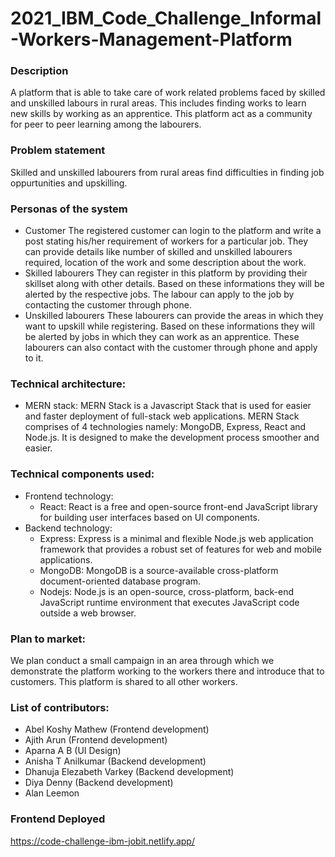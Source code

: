 # 2021_IBM_Code_Challenge_Informal-Workers-Management-Platform

### Description
  A platform that is able to take care of work related problems faced by skilled and unskilled labours in rural areas. This includes finding works to learn new skills by working as an apprentice. This platform act as a community for peer to peer learning among the labourers.
### Problem statement
  Skilled and unskilled labourers from rural areas find difficulties in finding job oppurtunities and upskilling. 
### Personas of the system
- Customer 
  The registered customer can login to the platform and write a post stating his/her requirement of workers for a particular job. They can provide details like number of skilled and unskilled labourers required, location of the work and some description about the work.
- Skilled labourers
  They can register in this platform by providing their skillset along with other details. Based on these informations they will be alerted by the respective jobs. The labour can apply to the job by contacting the customer through phone. 
- Unskilled labourers
  These labourers can provide the areas in which they want to upskill while registering. Based on these informations they will be alerted by jobs in which they can work as an apprentice. These labourers can also contact with the customer through phone and apply to it.
### Technical architecture:
- MERN stack:
  MERN Stack is a Javascript Stack that is used for easier and faster deployment of full-stack web applications. MERN Stack comprises of 4 technologies namely: MongoDB, Express, React and Node.js. It is designed to make the development process smoother and easier.
### Technical components used:
- Frontend technology:
  - React: React is a free and open-source front-end JavaScript library for building user interfaces based on UI components.
- Backend technology:
  - Express: Express is a minimal and flexible Node.js web application framework that provides a robust set of features for web and mobile applications. 
  - MongoDB: MongoDB is a source-available cross-platform document-oriented database program.
  - Nodejs: Node.js is an open-source, cross-platform, back-end JavaScript runtime environment that executes JavaScript code outside a web browser. 
### Plan to market:
We plan conduct a small campaign in an area through which we demonstrate the platform working to the workers there and introduce that to customers. This platform is shared to all other workers. 
### List of contributors:
- Abel Koshy Mathew   (Frontend development)
- Ajith Arun  (Frontend development)
- Aparna A B  (UI Design)
- Anisha T Anilkumar (Backend development)
- Dhanuja Elezabeth Varkey  (Backend development)
- Diya Denny  (Backend development)
- Alan Leemon

### Frontend Deployed
https://code-challenge-ibm-jobit.netlify.app/


